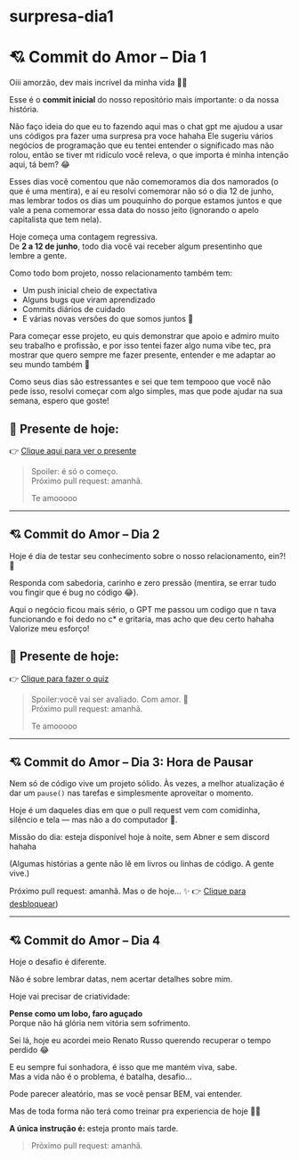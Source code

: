# surpresa-dia1
# 💘 Commit do Amor – Dia 1

Oiii amorzão, dev mais incrível da minha vida 🧑‍💻

Esse é o **commit inicial** do nosso repositório mais importante: o da nossa história.

Não faço ideia do que eu to fazendo aqui mas o chat gpt me ajudou a usar uns códigos pra fazer uma surpresa pra voce hahaha Ele sugeriu vários negócios de programação que eu tentei entender o significado mas não rolou, então se tiver mt ridículo você releva, o que importa é minha intenção aqui, tá bem? 😂

Esses dias você comentou que não comemoramos dia dos namorados (o que é uma mentira), e aí eu resolvi comemorar não só o dia 12 de junho, mas lembrar todos os dias um pouquinho do porque estamos juntos e que vale a pena comemorar essa data do nosso jeito (ignorando o apelo capitalista que tem nela).

Hoje começa uma contagem regressiva.  
De **2 a 12 de junho**, todo dia você vai receber algum presentinho que lembre a gente.

Como todo bom projeto, nosso relacionamento também tem:
- Um push inicial cheio de expectativa
- Alguns bugs que viram aprendizado
- Commits diários de cuidado
- E várias novas versões do que somos juntos 💞


Para começar esse projeto, eu quis demonstrar que apoio e admiro muito seu trabalho e profissão, e por isso tentei fazer algo numa vibe tec, pra mostrar que quero sempre me fazer presente, entender e me adaptar ao seu mundo também 🖤

Como seus dias são estressantes e sei que tem tempooo que você não pede isso, resolvi começar com algo simples, mas que pode ajudar na sua semana, espero que goste!

## 🎁 Presente de hoje:

👉 [Clique aqui para ver o presente](https://drive.google.com/file/d/18punQ0tuSQnXh4Turr4E0HFOLve78r5g/view?usp=sharing)

> Spoiler: é só o começo.  
> Próximo pull request: amanhã.  
>  
> Te amooooo

---

## 💘 Commit do Amor – Dia 2

Hoje é dia de testar seu conhecimento sobre o nosso relacionamento, ein?! 👀

Responda com sabedoria, carinho e zero pressão (mentira, se errar tudo vou fingir que é bug no código 😂).

Aqui o negócio ficou mais sério, o GPT me passou um codigo que n tava funcionando e foi dedo no c* e gritaria, mas acho que deu certo hahaha
Valorize meu esforço! 

## 🎁 Presente de hoje:

👉 [Clique para fazer o quiz](https://dia2-quiz.netlify.app/) 

> Spoiler:você vai ser avaliado. Com amor. 💅  
> Próximo pull request: amanhã.  
>  
> Te amooooo



---

## 💘 Commit do Amor – Dia 3: Hora de Pausar

Nem só de código vive um projeto sólido. Às vezes, a melhor atualização é dar um `pause()` nas tarefas e simplesmente aproveitar o momento.

Hoje é um daqueles dias em que o pull request vem com comidinha, silêncio e tela — mas não a do computador 👀.

 Missão do dia: esteja disponível hoje à noite, sem Abner e sem discord hahaha

(Algumas histórias a gente não lê em livros ou linhas de código. A gente vive.)

Próximo pull request: amanhã. Mas o de hoje... ✨
👉 [Clique para desbloquear](https://projeto-dia3.netlify.app/)) 





---

## 💘 Commit do Amor – Dia 4

Hoje o desafio é diferente.  

Não é sobre lembrar datas, nem acertar detalhes sobre mim.  

Hoje vai precisar de criatividade:  

**Pense como um lobo, faro aguçado**  
Porque não há glória nem vitória sem sofrimento.  

Sei lá, hoje eu acordei meio Renato Russo querendo recuperar o tempo perdido 😂  

E eu sempre fui sonhadora, é isso que me mantém viva, sabe.  
Mas a vida não é o problema, é batalha, desafio...  

Pode parecer aleatório, mas se você pensar BEM, vai entender.  

Mas de toda forma não terá como treinar pra experiencia de hoje 👀😌  

**A única instrução é:** esteja pronto mais tarde.


> Próximo pull request: amanhã.  
